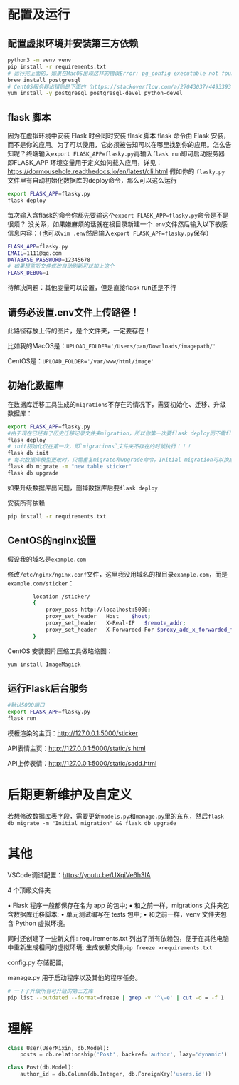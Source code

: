 # 配置及运行

## 配置虚拟环境并安装第三方依赖

```bash
python3 -m venv venv
pip install -r requirements.txt
# 运行完上面的，如果在MacOS出现这样的错误Error: pg_config executable not found. 就安装下面的 
brew install postgresql
# CentOS服务器出错则是下面的（https://stackoverflow.com/a/27043037/4493393）
yum install -y postgresql postgresql-devel python-devel
```
##  flask 脚本
因为在虚拟环境中安装 Flask 时会同时安装 flask 脚本
flask 命令由 Flask 安装，而不是你的应用。为了可以使用，它必须被告知可以在哪里找到你的应用。怎么告知呢？终端输入`export FLASK_APP=flasky.py`再输入`flask run`即可启动服务器
即FLASK_APP 环境变量用于定义如何载入应用，详见：https://dormousehole.readthedocs.io/en/latest/cli.html
假如你的 `flasky.py` 文件里有自动初始化数据库的deploy命令，那么可以这么运行

``` bash
export FLASK_APP=flasky.py
flask deploy
```

每次输入含flask的命令你都先要输这个`export FLASK_APP=flasky.py`命令是不是很烦？
没关系，如果嫌麻烦的话就在根目录新建一个`.env`文件然后输入以下敏感信息内容：（也可以`vim .env`然后输入`export FLASK_APP=flasky.py`保存）

``` bash
FLASK_APP=flasky.py
EMAIL=1111@qq.com
DATABASE_PASSWORD=12345678
# 如果想监听文件修改自动刷新可以加上这个
FLASK_DEBUG=1
```
待解决问题：其他变量可以设置，但是直接flask run还是不行
## 请务必设置.env文件上传路径！

此路径存放上传的图片，是个文件夹，一定要存在！

比如我的MacOS是：`UPLOAD_FOLDER='/Users/pan/Downloads/imagepath/'`

CentOS是：`UPLOAD_FOLDER='/var/www/html/image'`

## 初始化数据库

在数据库迁移工具生成的`migrations`不存在的情况下，需要初始化、迁移、升级数据库：

```bash
export FLASK_APP=flasky.py
#由于现在已经有了历史迁移记录文件夹migration，所以你第一次要flask deploy而不需flask db init：
flask deploy
# init初始化仅在第一次，即`migrations`文件夹不存在的时候执行！！！
flask db init
# 每次数据库模型更改时，只需重复migrate和upgrade命令，Initial migration可以换成自己的注释
flask db migrate -m "new table sticker"
flask db upgrade
```

如果升级数据库出问题，删掉数据库后要`flask deploy`



安装所有依赖

``` bash
pip install -r requirements.txt
```

## CentOS的nginx设置

假设我的域名是`example.com`

修改`/etc/nginx/nginx.conf`文件，这里我没用域名的根目录`example.com`，而是`example.com/sticker`：

``` bash
        location /sticker/ 
        {
            proxy_pass http://localhost:5000;
            proxy_set_header   Host    $host;
            proxy_set_header   X-Real-IP   $remote_addr;
            proxy_set_header   X-Forwarded-For $proxy_add_x_forwarded_for;
        }
```

CentOS 安装图片压缩工具做略缩图：
``` bash
yum install ImageMagick
```

## 运行Flask后台服务

``` bash
#默认5000端口
export FLASK_APP=flasky.py
flask run
```


模板渲染的主页：http://127.0.0.1:5000/sticker

API表情主页：http://127.0.0.1:5000/static/s.html

API上传表情：http://127.0.0.1:5000/static/sadd.html

# 后期更新维护及自定义

若想修改数据库表字段，需要更新`models.py`和`manage.py`里的东东，然后`flask db migrate -m "Initial migration" && flask db upgrade`

# 其他

VSCode调试配置：https://youtu.be/UXqiVe6h3lA

4 个顶级文件夹

• Flask 程序一般都保存在名为 app 的包中;
• 和之前一样，migrations 文件夹包含数据库迁移脚本;
• 单元测试编写在 tests 包中;
• 和之前一样，venv 文件夹包含 Python 虚拟环境。

同时还创建了一些新文件:
requirements.txt 列出了所有依赖包，便于在其他电脑中重新生成相同的虚拟环境;
生成依赖文件`pip freeze >requirements.txt`


config.py 存储配置;

manage.py 用于启动程序以及其他的程序任务。

```bash
# 一下子升级所有可升级的第三方库
pip list --outdated --format=freeze | grep -v '^\-e' | cut -d = -f 1  | xargs -n1 pip install -U
```





# 理解



```python
class User(UserMixin, db.Model):
    posts = db.relationship('Post', backref='author', lazy='dynamic')

class Post(db.Model):
    author_id = db.Column(db.Integer, db.ForeignKey('users.id'))

```


